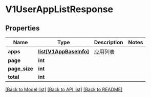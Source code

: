 # V1UserAppListResponse

## Properties
Name | Type | Description | Notes
------------ | ------------- | ------------- | -------------
**apps** | [**list[V1AppBaseInfo]**](V1AppBaseInfo.md) | 应用列表 | 
**page** | **int** |  | 
**page_size** | **int** |  | 
**total** | **int** |  | 

[[Back to Model list]](../README.md#documentation-for-models) [[Back to API list]](../README.md#documentation-for-api-endpoints) [[Back to README]](../README.md)


